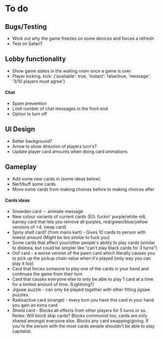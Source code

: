 # To do

## Bugs/Testing
* Work out why the game freezes on some devices and forces a refresh
* Test on Safari?

## Lobby functionality
* Show game states in the waiting room once a game is over
* Player kicking. kick: {'avaliable': true, 'instant': false/true, 'message': '3/10 players must agree'}

#### Chat
* Spam prevention
* Limit number of chat messages in the front end
* Option to turn off

## UI Design
* Better background?
* Arrow to show direction of players turn's?
* Update player card amounts when doing card animations

## Gameplay
* Add some new cards in (some ideas below)
* Nerf/buff some cards
* Move some cards from making choices before to making choices after

#### Cards ideas
* Snowden card -- animate message
* New colour variants of current cards (EG: fuckin' purple/white m8, barney card that lets you remove all purples, red/green/blue/yellow versions of +4, swap card)
* Spiny shell card? (from mario kart) - Gives 10 cards to person with lowest amount (Might be too similar to fuck you)
* Some cards that affect your/other people's ability to play cards (similar to dislexia, but could be simpler like "can't play black cards for 3 turns")
* Oof card - a worse version of the pawn card which literally causes you to pick up the pickup chain value when it's played (only way you can play it too)
* Card that forces someone to play one of the cards in your hand and continues the game from their turn
* Card that causes everyone else to only be able to play 1 card at a time for a limited amount of time. (Lightning?)
* Jigsaw puzzle - can only be played together with other fitting jigsaw puzzles.
* Radioactive card (orange) - every turn you have this card in your hand you gain an extra card
* Shield card - Blocks all effects from other players for 5 turns or so. Notes: Will block skip cards? Blocks communist too, cards are only shared amongst everyone else. Blocks any card swapping/giving. If you're the person with the most cards people shouldn't be able to play capitalist.
